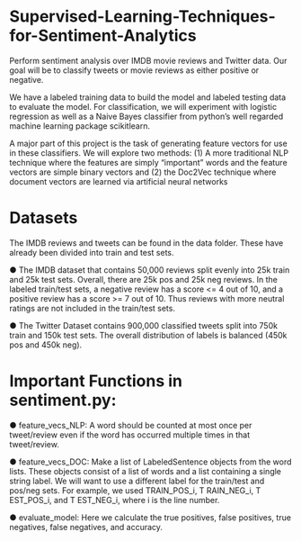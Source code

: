 # Supervised-Learning-Techniques-for-Sentiment-Analytics
Perform sentiment analysis over IMDB movie reviews and Twitter data. Our goal will be to classify tweets or movie reviews as either positive or negative.

We have a labeled training data to build the model and labeled testing data to evaluate the model. For classification, we will experiment with logistic regression as well as a Naive Bayes classifier from python’s well regarded machine learning package scikitlearn.

A major part of this project is the task of generating feature vectors for use in these classifiers. We will explore two methods: 
(1) A more traditional NLP technique where the features are simply “important” words and the feature vectors are simple binary vectors and (2) the Doc2Vec technique where document vectors are learned via artificial neural networks

# Datasets
The IMDB reviews and tweets can be found in the data folder. These have already been divided into train and test sets.

● The IMDB dataset that contains 50,000 reviews split evenly into 25k train and 25k test sets. Overall, there are 25k pos and 25k neg reviews. In the labeled train/test sets, a negative review has a score <= 4 out of 10, and a positive review has a score >= 7 out of 10. Thus reviews with more neutral ratings are not included in the train/test sets.

● The Twitter Dataset contains 900,000 classified tweets split into 750k train and 150k test sets. The overall distribution of labels is balanced (450k pos and 450k neg).

# Important Functions in sentiment.py:

● feature_vecs_NLP: A word should be counted at most once per tweet/review even if the word has occurred multiple times in that tweet/review.

● feature_vecs_DOC: Make a list of LabeledSentence objects from the word lists. These objects consist of a list of words and a list containing a single string label. We will want to use a different label for the train/test and pos/neg sets. For example, we used TRAIN_POS_i, T RAIN_NEG_i, T EST_POS_i, and T EST_NEG_i, where i is the line number.

● evaluate_model: Here we calculate the true positives, false positives, true negatives, false negatives, and accuracy.


